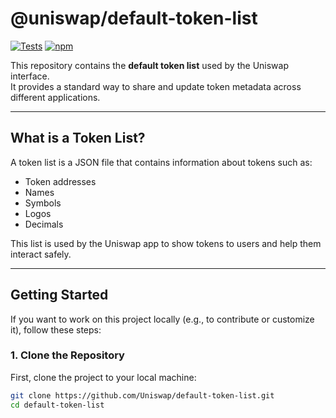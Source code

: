 # @uniswap/default-token-list

[![Tests](https://github.com/Uniswap/token-lists/workflows/Tests/badge.svg)](https://github.com/Uniswap/default-token-list/actions?query=workflow%3ATests)
[![npm](https://img.shields.io/npm/v/@uniswap/default-token-list)](https://unpkg.com/@uniswap/default-token-list@latest/)

This repository contains the **default token list** used by the Uniswap interface.  
It provides a standard way to share and update token metadata across different applications.

---

## What is a Token List?

A token list is a JSON file that contains information about tokens such as:
- Token addresses
- Names
- Symbols
- Logos
- Decimals

This list is used by the Uniswap app to show tokens to users and help them interact safely.

---

## Getting Started

If you want to work on this project locally (e.g., to contribute or customize it), follow these steps:

### 1. Clone the Repository

First, clone the project to your local machine:

```bash
git clone https://github.com/Uniswap/default-token-list.git
cd default-token-list
